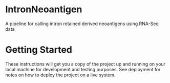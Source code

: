 # IntronNeoantigen
A pipeline for calling intron retained derived neoantigens using RNA-Seq data

# Getting Started
These instructions will get you a copy of the project up and running on your local machine for development and testing purposes. See deployment for notes on how to deploy the project on a live system.
